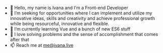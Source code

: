 - 👋 Hello, my name is Ivana and I'm a Front-end Developer
- 👀 I’m seeking for opportunities where I can implement and utilize my innovative ideas, skills and creativity and achieve professional growth while being resourceful, innovative and flexible.
- 🌱 I’m currently learning Vue and a bunch of new ES6 stuff
- 💞️ I love solving problems and the sense of accomplishment that comes after that
- 📫 Reach me at me@ivana.live
